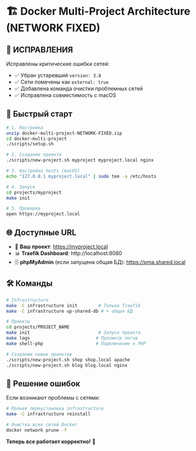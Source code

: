 # 🏗️ Docker Multi-Project Architecture (NETWORK FIXED)

## 🔧 ИСПРАВЛЕНИЯ

Исправлены критические ошибки сетей:
- ✅ Убран устаревший `version: 3.8`
- ✅ Сети помечены как `external: true` 
- ✅ Добавлена команда очистки проблемных сетей
- ✅ Исправлена совместимость с macOS

## 🚀 Быстрый старт

```bash
# 1. Настройка
unzip docker-multi-project-NETWORK-FIXED.zip
cd docker-multi-project
./scripts/setup.sh

# 2. Создание проекта
./scripts/new-project.sh myproject myproject.local nginx

# 3. Настройка hosts (macOS)
echo "127.0.0.1 myproject.local" | sudo tee -a /etc/hosts

# 4. Запуск
cd projects/myproject  
make init

# 5. Проверка
open https://myproject.local
```

## 🌐 Доступные URL

- 🚀 **Ваш проект**: https://myproject.local
- 📊 **Traefik Dashboard**: http://localhost:8080
- 🗄️ **phpMyAdmin** (если запущена общая БД): https://pma.shared.local

## 🛠️ Команды

```bash
# Infrastructure
make -C infrastructure init        # Только Traefik
make -C infrastructure up-shared-db # + общая БД

# Проекты
cd projects/PROJECT_NAME
make init                          # Запуск проекта
make logs                         # Просмотр логов
make shell-php                    # Подключение к PHP

# Создание новых проектов
./scripts/new-project.sh shop shop.local apache
./scripts/new-project.sh blog blog.local nginx
```

## 🎯 Решение ошибок

Если возникают проблемы с сетями:

```bash
# Полная переустановка infrastructure
make -C infrastructure reinstall

# Очистка всех сетей Docker
docker network prune -f
```

**Теперь все работает корректно!** 🎉
